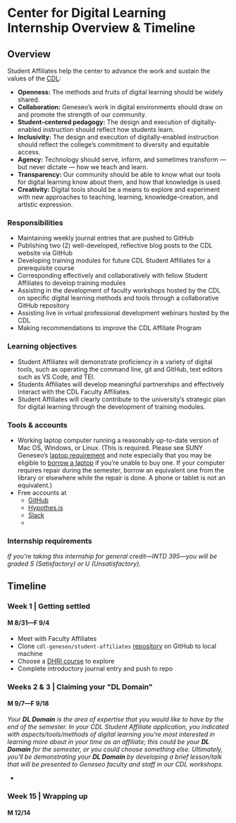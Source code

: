 # Center for Digital Learning Internship Overview & Timeline

## Overview

Student Affiliates help the center to advance the work and sustain the values of the 
[CDL](https://www.geneseo.edu/cdl):

- **Openness:** The methods and fruits of digital learning should be widely shared.
- **Collaboration:** Geneseo’s work in digital environments should draw on and promote the strength of our community.
- **Student-centered pedagogy:** The design and execution of digitally-enabled instruction should reflect how students learn.
- **Inclusivity:** The design and execution of digitally-enabled instruction should reflect the college’s commitment to diversity and equitable access.
- **Agency:** Technology should serve, inform, and sometimes transform — but never dictate — how we teach and learn.
- **Transparency:** Our community should be able to know what our tools for digital learning know about them, and how that knowledge is used.
- **Creativity:** Digital tools should be a means to explore and experiment with new approaches to teaching, learning, knowledge-creation, and artistic expression.

### Responsibilities

- Maintaining weekly journal entries that are pushed to GitHub
- Publishing two (2) well-developed, reflective blog posts to the CDL website via GitHub
- Developing training modules for future CDL Student Affiliates for a prerequisite course
- Corresponding effectively and collaboratively with fellow Student Affiliates to develop training modules
- Assisting in the development of faculty workshops hosted by the CDL on specific digital learning methods and tools through a collaborative GitHub repository
- Assisting live in virtual professional development webinars hosted by the CDL
- Making recommendations to improve the CDL Affiliate Program

### Learning objectives

- Student Affiliates will demonstrate proficiency in a variety of digital tools, such as operating the command line, git and GitHub, text editors such as VS Code, and TEI.
- Students Affiliates will develop meaningful partnerships and effectively interact with the CDL Faculty Affiliates.
- Student Affiliates will clearly contribute to the university’s strategic plan for digital learning through the development of training modules.

### Tools & accounts

- Working laptop computer running a reasonably up-to-date version of Mac OS, Windows, or Linux. (This is required. Please see SUNY Geneseo’s [laptop requirement](https://www.geneseo.edu/cit/computer_requirements) and note especially that you may be eligible to [borrow a laptop](https://docs.google.com/a/geneseo.edu/forms/d/e/1FAIpQLSeX2KIwkvUMvyx9Jg3Beu9z5pw5q4xMFmhojYbNaAJnUPY4tA/viewform?c=0&w=1) if you’re unable to buy one. If your computer requires repair during the semester, borrow an equivalent one from the library or elsewhere while the repair is done. A phone or tablet is not an equivalent.)
- Free accounts at
	- [GitHub](https://github.com)
    - [Hypothes.is](https://web.hypothes.is/)
    - [Slack](https://slack.com)
    - 
    
### Internship requirements

*If you're taking this internship for general credit—INTD 395—you will be graded S (Satisfactory) or U (Unsatisfactory).*

## Timeline

### Week 1 | Getting settled

#### M 8/31—F 9/4

- Meet with Faculty Affiliates
- Clone `cdl-geneseo/student-affiliates` [repository](https://github.com/cdl-geneseo/student-affiliates) on GitHub to local machine
- Choose a [DHRI course](https://github.com/DHRI-Curriculum) to explore
- Complete introductory journal entry and push to repo

### Weeks 2 & 3 | Claiming your "DL Domain"

#### M 9/7—F 9/18

*Your **DL Domain** is the area of expertise that you would like to have by the end of the semester. In your CDL Student Affiliate application, you indicated with aspects/tools/methods of digital learning you're most interested in learning more about in your time as an affiliate; this could be your **DL Domain** for the semester, or you could choose something else. Ultimately, you'll be demonstrating your **DL Domain** by developing a brief lesson/talk that will be presented to Geneseo faculty and staff in our CDL workshops.*

- 


### Week 15 | Wrapping up

#### M 12/14






















